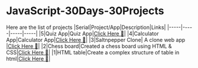 # JavaScript-30Days-30Projects

Here are the list of projects
|Serial|Project/App|Description|Links|
|-----|-----|-----|-----|
|5|Quiz App|Quiz App|[Click Here 🔗](https://quiz-app-idrees.netlify.app/)|
|4|Calculator App|Calculator App|[Click Here 🔗](https://calculator-idrees.netlify.app/)|
|3|Saltnpepper Clone| A clone web app |[Click Here 🔗](https://saltnpepper-clone-idrees.netlify.app/)|
|2|Chess board|Created a chess board using HTML & CSS|[Click Here 🔗](https://chess-idrees.netlify.app/)|
|1|HTML table|Create a complex structure of table in html|[Click Here 🔗](https://html-table-idrees.netlify.app/)|
